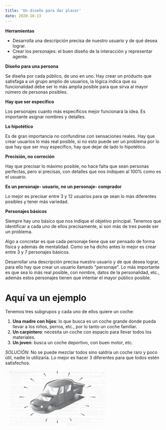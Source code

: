 ```yaml
---
title: 'Un diseño para dar placer' 
date: 2020-10-13
---
```

**Herramientas**
- Desarrolla una descripción precisa de nuestro usuario y de qué desea lograr. 
- Crear los personajes: el buen diseño de la interacción y representar agente.

**Diseño para una persona**

Se diseña por cada público, de uno en uno. Hay crear un producto que satisfaga a un grupo amplio de usuarios, la lógica indica que su funcionalidad debe ser lo más amplia posible para que sirva al mayor número de personas posibles.

**Hay que ser específico**

Los personajes cuanto más específicos mejor funcionará la idea. Es importante asignar nombres y detalles.

**Lo hipotético** 

Es de gran importancia no confundirse con sensaciones reales. Hay que crear usuarios lo más real posible, si no esto puede ser un problema por lo que hay que ser muy específico, hay que dejar de lado lo hipotético.

**Precisión, no correción**

Hay que precisar lo máximo posible, no hace falta que sean personas perfectas, pero si precisas, con detalles que nos indiquen al 100% como es el usuario.

**Es un personaje- usuario, no un personaje- comprador**

Lo mejor es precisar entre 3 y 12 usuarios para qe sean lo más diferentes posibles y tener más variedad.

**Personajes básicos** 

Siempre hay uno básico que nos indique el objetivo principal. Tenemos que identificar a cada uno de ellos precisamente, si son más de tres puede ser un problema.

Algo a concretar es que cada personaje tiene que ser pensado de forma física y además de mentalidad. Como se ha dicho antes lo mejor es crear entre 3 y 7 personajes básicos. 

Desarrollar una descripción precisa nuestro usuario y de que desea lograr, para ello hay que crear un usuario llamado "personaje". Lo más importante es que sea lo más real posible, con nombre, datos de la personalidad, etc., además estos personajes tienen que intentar el mayor público posible. 

# Aquí va un ejemplo

Tenemos tres subgrupos y cada uno de ellos quiere un coche:

1. **Una madre con hijos**: lo que busca es un coche grande donde pueda llevar a los niños, perros, etc., por lo tanto un coche familiar.
2. **Un carpintero**: necesita un coche con espacio para llevar todos los materiales.
3. **Un joven**: busca un coche deportivo, con buen motor, etc.

*SOLUCIÓN*: No se puede mezclar todos sino saldría un coche raro y poco útil, nadie lo utilizaría. Lo mejor es hacer 3 diferentes para que todos estén satisfechos.

![coche](/imagenes/coche.png)

